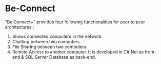 # Be-Connect
"Be Connect+" provides four following functionalities for peer to peer architectures : 
1. Shows connected computers in the network. 
2. Chatting between two computers. 
3. File Sharing between two computers. 
4. Remote Access to another computer. 
It is developed in C#.Net as front-end & SQL Server Database as back-end.
